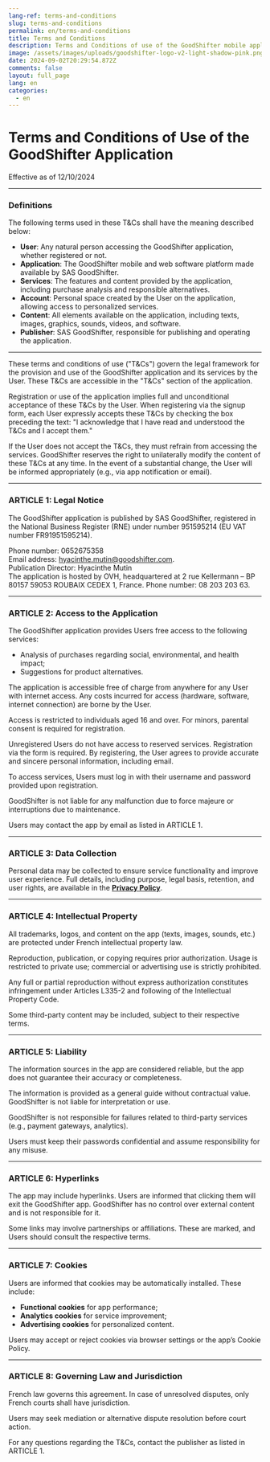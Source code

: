```yaml
---
lang-ref: terms-and-conditions
slug: terms-and-conditions
permalink: en/terms-and-conditions
title: Terms and Conditions
description: Terms and Conditions of use of the GoodShifter mobile application.
image: /assets/images/uploads/goodshifter-logo-v2-light-shadow-pink.png
date: 2024-09-02T20:29:54.872Z
comments: false
layout: full_page
lang: en
categories:
  - en
---
```


# **Terms and Conditions of Use of the GoodShifter Application**  
Effective as of 12/10/2024

---

### **Definitions**
The following terms used in these T&Cs shall have the meaning described below:

- **User**: Any natural person accessing the GoodShifter application, whether registered or not.
- **Application**: The GoodShifter mobile and web software platform made available by SAS GoodShifter.
- **Services**: The features and content provided by the application, including purchase analysis and responsible alternatives.
- **Account**: Personal space created by the User on the application, allowing access to personalized services.
- **Content**: All elements available on the application, including texts, images, graphics, sounds, videos, and software.
- **Publisher**: SAS GoodShifter, responsible for publishing and operating the application.

---

These terms and conditions of use ("T&Cs") govern the legal framework for the provision and use of the GoodShifter application and its services by the User. These T&Cs are accessible in the "T&Cs" section of the application.

Registration or use of the application implies full and unconditional acceptance of these T&Cs by the User. When registering via the signup form, each User expressly accepts these T&Cs by checking the box preceding the text: "I acknowledge that I have read and understood the T&Cs and I accept them."

If the User does not accept the T&Cs, they must refrain from accessing the services. GoodShifter reserves the right to unilaterally modify the content of these T&Cs at any time. In the event of a substantial change, the User will be informed appropriately (e.g., via app notification or email).

---

### ARTICLE 1: Legal Notice
The GoodShifter application is published by SAS GoodShifter, registered in the National Business Register (RNE) under number 951595214 (EU VAT number FR91951595214).

Phone number: 0652675358  
Email address: [hyacinthe.mutin@goodshifter.com](mailto:hyacinthe.mutin@goodshifter.com).  
Publication Director: Hyacinthe Mutin  
The application is hosted by OVH, headquartered at 2 rue Kellermann – BP 80157 59053 ROUBAIX CEDEX 1, France. Phone number: 08 203 203 63.

---

### ARTICLE 2: Access to the Application
The GoodShifter application provides Users free access to the following services:
- Analysis of purchases regarding social, environmental, and health impact;
- Suggestions for product alternatives.

The application is accessible free of charge from anywhere for any User with internet access. Any costs incurred for access (hardware, software, internet connection) are borne by the User.

Access is restricted to individuals aged 16 and over. For minors, parental consent is required for registration.

Unregistered Users do not have access to reserved services. Registration via the form is required. By registering, the User agrees to provide accurate and sincere personal information, including email.

To access services, Users must log in with their username and password provided upon registration.

GoodShifter is not liable for any malfunction due to force majeure or interruptions due to maintenance.

Users may contact the app by email as listed in ARTICLE 1.

---

### ARTICLE 3: Data Collection
Personal data may be collected to ensure service functionality and improve user experience. Full details, including purpose, legal basis, retention, and user rights, are available in the **[Privacy Policy]({{site.url}}{{site.baseurl}}/{{page.lang}}/privacy-policy)**.

---

### ARTICLE 4: Intellectual Property
All trademarks, logos, and content on the app (texts, images, sounds, etc.) are protected under French intellectual property law.

Reproduction, publication, or copying requires prior authorization. Usage is restricted to private use; commercial or advertising use is strictly prohibited.

Any full or partial reproduction without express authorization constitutes infringement under Articles L335-2 and following of the Intellectual Property Code.

Some third-party content may be included, subject to their respective terms.

---

### ARTICLE 5: Liability
The information sources in the app are considered reliable, but the app does not guarantee their accuracy or completeness.

The information is provided as a general guide without contractual value. GoodShifter is not liable for interpretation or use.

GoodShifter is not responsible for failures related to third-party services (e.g., payment gateways, analytics).

Users must keep their passwords confidential and assume responsibility for any misuse.

---

### ARTICLE 6: Hyperlinks
The app may include hyperlinks. Users are informed that clicking them will exit the GoodShifter app. GoodShifter has no control over external content and is not responsible for it.

Some links may involve partnerships or affiliations. These are marked, and Users should consult the respective terms.

---

### ARTICLE 7: Cookies
Users are informed that cookies may be automatically installed. These include:
- **Functional cookies** for app performance;
- **Analytics cookies** for service improvement;
- **Advertising cookies** for personalized content.

Users may accept or reject cookies via browser settings or the app’s Cookie Policy.

---

### ARTICLE 8: Governing Law and Jurisdiction
French law governs this agreement. In case of unresolved disputes, only French courts shall have jurisdiction.

Users may seek mediation or alternative dispute resolution before court action.

For any questions regarding the T&Cs, contact the publisher as listed in ARTICLE 1.
